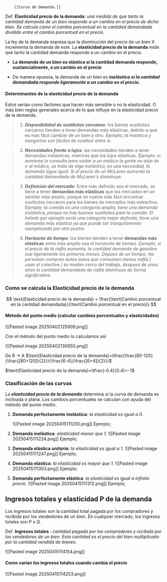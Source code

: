 		[[Curva de Demanda.]]

Def. **Elasticidad precio de la demanda**: *una medida de que tanto la cantidad demanda de un bien responde a un cambio en el precio de dicho bien. Se calcula como el cambio porcentual en la cantidad demandada dividido entre el cambio porcentual en el precio.*

La ley de la demanda expresa que la disminución del precio de un bien X incrementa la demanda de este. La **elasticidad precio de la demanda** mide que tanto la cantidad demanda responde a un cambio en el precio. 

+ **La demanda de un bien es elástica si la cantidad demanda responde, sustancialmente, a un cambio en el precio**

* De manera opuesta, la demanda de un bien es ***inelástica si la cantidad demandada responde ligeramente a un cambio en el precio.***
#### Determinantes de la elasticidad precio de la demanda

Estos serían como factores que hacen más sensible o no la elasticidad. O más bien reglas generales acerca de lo que influye en la elasticidad precio de la demanda.

>1. ***Disponibilidad de sustitutos cercanos***: los bienes sustitutos cercanos tienden a tener demandas más elásticas, debido a que es mas fácil cambiar de un bien a otro. 
	*Ejemplo; la manteca y margarina son fáciles de sustituir entre sí.*
	
>2. ***Necesidades frente a lujos***: las necesidades tienden a tener demandas inelásticas, mientras que los lujos elásticas. 
	 *Ejemplo; si aumenta la consulta para visitar a un médico la gente no deja de ir al médico, se trata de algo inelástico, es una necesidad, la demanda sigue igual.* 
	 *Si el precio de un McLaren aumenta la cantidad demandada de McLaren's disminuye.*
	 
>3. ***Definición del mercado***: Entre más definido sea el mercado, se tiene a tener **demandas más elásticas** que los mercados en un sentido más amplio, porque se vuelve más fácil encontrar sustitutos cercanos para los bienes de mercados más estrechos.  
	 *Ejemplo; la comida es una categoría amplia, tiene una demanda inelástica, porque no hay buenos sustitutos para la comida.* 
	 *El helado por ejemplo sería una categoría mejor definida, tiene una demanda más elástica ya que puede ser tranquilamente reemplazada por otro postre.*
	 
>4. ***Horizonte de tiempo***: los bienes tienden a tener **demandas más elásticas** entre más amplio sea el horizonte de tiempo. 
	 *Ejemplo; si el precio de la nafta aumenta, la cantidad demanda de gasolina cae ligeramente los primeros meses. Depúes de un tiempo, las personan compran autos autos que consumen menos nafta | usan el colectivo | se mudan cerca del trabajo, despues de unos años la cantidad demandada de nafta disminuye de forma significativa*.


### Como se calcula la Elasticidad precio de la demanda


$$
\text{Elasticidad precio de la demanda} = \frac{\text{Cambio porcentual en la cantidad demandada}}{\text{Cambio porcentual en el precio}}
$$


#### Método del punto medio (calcular cambios porcentuales y elasticidades)

![[Pasted image 20250402125909.png]]

Con el método del punto medio lo calculamos así

![[Pasted image 20250402130650.png]]

De B -> A
$\text{Elasticidad precio de la demanda}=\tfrac{\frac{80-120}{\frac{[80+120]}{2}}}{\frac{6-4}{\frac{[6+4]}{2}}}$

$\text{Elasticidad precio de la demanda}=\tfrac{-0.4}{0.4}=-1$



### Clasificación de las curvas  

La ***elasticidad precio de la demanda*** determina si la curva de demanda es inclinada o plana. Los cambios porcentuales se calculan con ayuda del método del punto medio. 


1. **Demanda perfectamente inelástica**: *la elasticidad es igual a 0.* 

	![[Pasted image 20250415111200.png]]
	Ejemplo; 

2. **Demanda inelástica**: *elasticidad menor que 1.*
	![[Pasted image 20250415111224.png]]
	Ejemplo; 

3. **Demanda elástica** ***unitaria**:* *la elasticidad es igual a 1.*
	![[Pasted image 20250415111247.png]]
	Ejemplo; 

4. **Demanda elástica**: *la elasticidad es mayor que 1.* 
	![[Pasted image 20250415111303.png]]
	Ejemplo; 

5. **Demanda perfectamente elástica**: *la elasticidad es igual a infinito precio.* 
	![[Pasted image 20250415111312.png]]
	Ejemplo;


## Ingresos totales y elasticidad P de la demanda

Los ingresos totales son la cantidad total pagada por los compradores y recibida por los vendedores de un bien. En cualquier mercado, los ingresos totales son P x Q .

Def. **Ingresos totales** : *cantidad pagada por los compradores y recibida por los vendedores de un bien. Esta cantidad es el precio del bien multiplicado por la cantidad vendida de bienes.*

![[Pasted image 20250415114154.png]]

#### Como varían los ingresos totales cuando cambia el precio 

![[Pasted image 20250415114253.png]]
